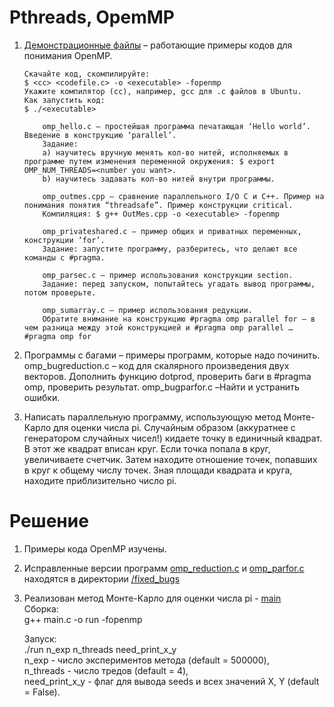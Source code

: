 # Pthreads, OpemMP  



1. [Демонстрационные файлы](demo) – работающие примеры кодов для понимания OpenMP.  
    ``` text
    Скачайте код, скомпилируйте:
    $ <cc> <codefile.c> -o <executable> -fopenmp
    Укажите компилятор (cc), например, gcc для .c файлов в Ubuntu.
    Как запустить код:
    $ ./<executable>
    ```
    ``` text
        omp_hello.c – простейшая программа печатающая ‘Hello world’. Введение в конструкцию ‘parallel’.  
        Задание:  
        а) научитесь вручную менять кол-во нитей, исполняемых в программе путем изменения переменной окружения: $ export OMP_NUM_THREADS=<number you want>.  
        b) научитесь задавать кол-во нитей внутри программы.  

        omp_outmes.cpp – сравнение параллельного I/O C и C++. Пример на понимания понятия “threadsafe”. Пример конструкции critical.  
        Компиляция: $ g++ OutMes.cpp -o <executable> -fopenmp  

        omp_privateshared.c – пример общих и приватных переменных, конструкции ‘for’.  
        Задание: запустите программу, разберитесь, что делают все команды с #pragma.  

        omp_parsec.c – пример использования конструкции section.  
        Задание: перед запуском, попытайтесь угадать вывод программы, потом проверьте.  

        omp_sumarray.c – пример использования редукции.  
        Обратите внимание на конструкцию #pragma omp parallel for – в чем разница между этой конструкцией и #pragma omp parallel … #pragma omp for  
    ```

2. Программы с багами – примеры программ, которые надо починить.
omp_bugreduction.c – код для скалярного произведения двух векторов. Дополнить функцию dotprod, проверить баги в #pragma omp, проверить результат.
omp_bugparfor.c –Найти и устранить ошибки.

3. Написать параллельную программу, использующую метод Монте-Карло для оценки числа pi. Случайным образом (аккуратнее с генератором случайных чисел!) кидаете точку в единичный квадрат. В этот же квадрат вписан круг. Если точка попала в круг, увеличиваете счетчик. Затем находите отношение точек, попавших в круг к общему числу точек. Зная площади квадрата и круга, находите приблизительно число pi.  

# Решение  

1. Примеры кода OpenMP изучены.  

2. Исправленные версии программ [omp_reduction.c](fixed_bugs/omp_reduction.c) и [omp_parfor.c](fixed_bugs/omp_parfor.c) находятся в директории [/fixed_bugs](fixed_bugs)  

3. Реализован метод Монте-Карло для оценки числа pi - [main](main.c)  
    Сборка:  
    g++ main.c -o run -fopenmp  

    Запуск:  
    ./run n_exp n_threads need_print_x_y  
    n_exp - число экспериментов метода (default = 500000),  
    n_threads - число тредов (default = 4),  
    need_print_x_y - флаг для вывода seeds и всех значений X, Y (default = False).  
